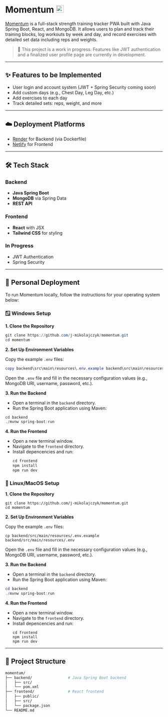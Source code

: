 # Momentum <img src="frontend/src/assets/favicon.ico" alt="Momentum Logo" width="24" height="24" />

[Momentum](https://training-momentum.com/) is a full-stack strength training tracker PWA built with Java Spring Boot, React, and MongoDB. It allows users to plan and track their training blocks, log workouts by week and day, and record exercises with detailed set data including reps and weights.

> 🚧 This project is a work in progress. Features like JWT authentication and a finalized user profile page are currently in development.

---

## ✨ Features to be Implemented

- User login and account system (JWT + Spring Security coming soon)
- Add custom days (e.g., Chest Day, Leg Day, etc.)
- Add exercises to each day
- Track detailed sets: reps, weight, and more
---
## ☁️ Deployment Platforms

- [Render](https://render.com/) for Backend (via Dockerfile)
- [Netlify](https://www.netlify.com/) for Frontend

---

## 🛠 Tech Stack

### Backend
- **Java Spring Boot**
- **MongoDB** via Spring Data
- **REST API**

### Frontend
- **React** with JSX
- **Tailwind CSS** for styling

### In Progress
- JWT Authentication
- Spring Security

---

## 🚀 Personal Deployment

To run Momentum locally, follow the instructions for your operating system below:

### 🪟 Windows Setup

**1. Clone the Repository**

```powershell
git clone https://github.com/j-mikolajczyk/momentum.git
cd momentum
```

**2. Set Up Environment Variables**

Copy the example ```.env``` files:

```powershell
copy backend\src\main\resources\.env.example backend\src\main\resources\.env   
```

Open the ```.env``` file and fill in the necessary configuration values (e.g., MongoDB URI, username, password, etc.).

**3. Run the Backend**

- Open a terminal in the ```backend``` directory.
- Run the Spring Boot application using Maven:

```powershell
cd backend
./mvnw spring-boot:run
```

**4. Run the Frontend**

- Open a new terminal window.
- Navigate to the ```frontend``` directory.
- Install depencencies and run:
  ```powershell
  cd frontend
  npm install
  npm run dev
  ```

### 🐧 Linux/MacOS Setup

**1. Clone the Repository**

```
git clone https://github.com/j-mikolajczyk/momentum.git
cd momentum
```

**2. Set Up Environment Variables**

Copy the example ```.env``` files:

```
cp backend/src/main/resources/.env.example backend/src/main/resources/.env
```

Open the ```.env``` file and fill in the necessary configuration values (e.g., MongoDB URI, username, password, etc.).

**3. Run the Backend**

- Open a terminal in the ```backend``` directory.
- Run the Spring Boot application using Maven:

```powershell
cd backend
./mvnw spring-boot:run
```

**4. Run the Frontend**

- Open a new terminal window.
- Navigate to the ```frontend``` directory.
- Install depencencies and run:
  ```
  cd frontend
  npm install
  npm run dev
  ```
---

## 📂 Project Structure

```bash
momentum/
├── backend/                # Java Spring Boot backend
│   ├── src/
│   └── pom.xml
├── frontend/               # React frontend
│   ├── public/
│   ├── src/
│   └── package.json
└── README.md

